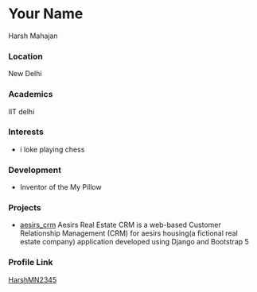 # Your Name
Harsh Mahajan

### Location

New Delhi

### Academics

IIT delhi

### Interests

-  i loke playing chess

### Development

- Inventor of the My Pillow

### Projects

- [aesirs_crm](https://github.com/HarshMN2345/Real-Estate-CRM) Aesirs Real Estate CRM is a web-based Customer Relationship Management (CRM) for aesirs housing(a fictional real estate company) application developed using Django and Bootstrap 5

### Profile Link

[HarshMN2345](https://github.com/HarshMN2345/)
